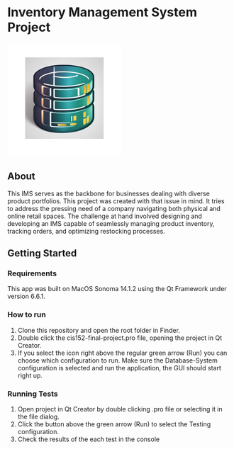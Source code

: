 # Inventory Management System Project

![A computer screen shot of a blue and green object Description automatically generated](media/47386ce8bade0df8e4629e266785c97a.png)

## About

This IMS serves as the backbone for businesses dealing with diverse product portfolios. This project was created with that issue in mind. It tries to address the pressing need of a company navigating both physical and online retail spaces. The challenge at hand involved designing and developing an IMS capable of seamlessly managing product inventory, tracking orders, and optimizing restocking processes.

## Getting Started

### Requirements

This app was built on MacOS Sonoma 14.1.2 using the Qt Framework under version 6.6.1.

### How to run

1.  Clone this repository and open the root folder in Finder.
2.  Double click the cis152-final-project.pro file, opening the project in Qt Creator.
3.  If you select the icon right above the regular green arrow (Run) you can choose which configuration to run. Make sure the Database-System configuration is selected and run the application, the GUI should start right up.

### Running Tests

1.  Open project in Qt Creator by double clicking .pro file or selecting it in the file dialog.
2.  Click the button above the green arrow (Run) to select the Testing configuration.
3.  Check the results of the each test in the console